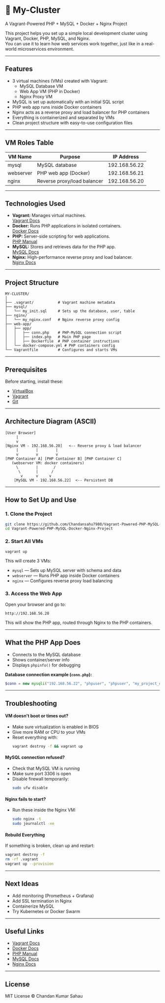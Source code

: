 # 🐘 My-Cluster  
A Vagrant-Powered PHP + MySQL + Docker + Nginx Project

This project helps you set up a simple local development cluster using Vagrant, Docker, PHP, MySQL, and Nginx.  
You can use it to learn how web services work together, just like in a real-world microservices environment.

---

## Features

- 3 virtual machines (VMs) created with Vagrant:
  - MySQL Database VM
  - Web App VM (PHP in Docker)
  - Nginx Proxy VM
- MySQL is set up automatically with an initial SQL script
- PHP web app runs inside Docker containers
- Nginx acts as a reverse proxy and load balancer for PHP containers
- Everything is containerized and separated by VMs
- Clean project structure with easy-to-use configuration files

---

## VM Roles Table

| VM Name    | Purpose                    | IP Address       |
|------------|----------------------------|------------------|
| mysql      | MySQL database             | 192.168.56.22    |
| webserver  | PHP web app (Docker)       | 192.168.56.21    |
| nginx      | Reverse proxy/load balancer| 192.168.56.20    |

---

## Technologies Used

- **Vagrant:** Manages virtual machines.  
  [Vagrant Docs](https://developer.hashicorp.com/vagrant)
- **Docker:** Runs PHP applications in isolated containers.  
  [Docker Docs](https://docs.docker.com/)
- **PHP:** Server-side scripting for web applications.  
  [PHP Manual](https://www.php.net/manual/en/)
- **MySQL:** Stores and retrieves data for the PHP app.  
  [MySQL Docs](https://dev.mysql.com/doc/)
- **Nginx:** High-performance reverse proxy and load balancer.  
  [Nginx Docs](https://nginx.org/en/docs/)

---

## Project Structure

```
MY-CLUSTER/
│
├── .vagrant/           # Vagrant machine metadata
├── mysql/
│   └── my_init.sql     # Sets up the database, user, table
├── nginx/
│   └── my_nginx.conf   # Nginx reverse proxy config
├── web-app/
│   ├── app/
│   │   ├── conn.php    # PHP-MySQL connection script
│   │   ├── index.php   # Main PHP page
│   │   ├── Dockerfile  # PHP container instructions
│   └── docker-compose.yml # PHP containers config
└── Vagrantfile         # Configures and starts VMs
```

---

## Prerequisites

Before starting, install these:

- [VirtualBox](https://www.virtualbox.org/)
- [Vagrant](https://developer.hashicorp.com/vagrant/downloads)
- [Git](https://git-scm.com/downloads)

---

## Architecture Diagram (ASCII)

```
[User Browser]
     |
     v
[Nginx VM - 192.168.56.20]   <-- Reverse proxy & load balancer
     |        |        |
     v        v        v
[PHP Container A] [PHP Container B] [PHP Container C]
   (webserver VM: docker containers)
     \        |       /
      \       |      /
       v      v     v
    [MySQL VM - 192.168.56.22]  <-- Persistent DB
```

---

## How to Set Up and Use

### 1. Clone the Project

```bash
git clone https://github.com/Chandansahu7980/Vagrant-Powered-PHP-MySQL-Docker-Nginx-Project.git
cd Vagrant-Powered-PHP-MySQL-Docker-Nginx-Project
```

### 2. Start All VMs

```bash
vagrant up
```
This will create 3 VMs:
- `mysql` — Sets up MySQL server with schema and data
- `webserver` — Runs PHP app inside Docker containers
- `nginx` — Configures reverse proxy load balancing

### 3. Access the Web App

Open your browser and go to:
```
http://192.168.56.20
```
This will show the PHP app, routed through Nginx to the PHP containers.

---

## What the PHP App Does

- Connects to the MySQL database
- Shows container/server info
- Displays `phpinfo()` for debugging

**Database connection example (`conn.php`):**
```php
$conn = new mysqli("192.168.56.22", "phpuser", "phpuser", "my_project_db");
```

---

## Troubleshooting

#### VM doesn't boot or times out?
- Make sure virtualization is enabled in BIOS
- Give more RAM or CPU to your VMs
- Reset everything with:
  ```bash
  vagrant destroy -f && vagrant up
  ```

#### MySQL connection refused?
- Check that MySQL VM is running
- Make sure port 3306 is open
- Disable firewall temporarily:
  ```bash
  sudo ufw disable
  ```

#### Nginx fails to start?
- Run these inside the Nginx VM:
  ```bash
  sudo nginx -t
  sudo journalctl -xe
  ```

#### Rebuild Everything

If something is broken, clean up and restart:
```bash
vagrant destroy -f
rm -rf .vagrant
vagrant up --provision
```

---

## Next Ideas

- Add monitoring (Prometheus + Grafana)
- Add SSL termination in Nginx
- Containerize MySQL
- Try Kubernetes or Docker Swarm

---

## Useful Links

- [Vagrant Docs](https://developer.hashicorp.com/vagrant)
- [Docker Docs](https://docs.docker.com/)
- [PHP Manual](https://www.php.net/manual/en/)
- [MySQL Docs](https://dev.mysql.com/doc/)
- [Nginx Docs](https://nginx.org/en/docs/)

---

## License

MIT License © Chandan Kumar Sahau

